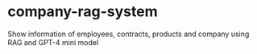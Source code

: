 # company-rag-system
Show information of employees, contracts, products and company using RAG and GPT-4 mini model
